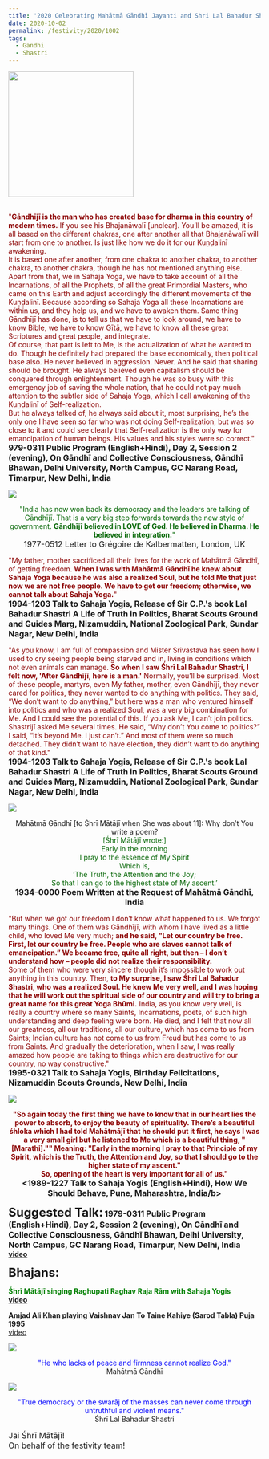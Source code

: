 ```yaml
---
title: '2020 Celebrating Mahātmā Gāndhī Jayanti and Shri Lal Bahadur Shastri Jayanti(birthday) : "Gāndhījī believed in LOove of God. He believed in dharma. He believed in integration." '
date: 2020-10-02
permalink: /festivity/2020/1002
tags:
  - Gandhi
  - Shastri
---
```


<div style="text-align: left"><img src="/images/image00.png" width="250" /></div><br>

<p>
<font color="DarkRed">"<b>Gāndhījī is the man who has created base for dharma in this country of modern times.</b> If you see his Bhajanāwalī [unclear]. You’ll be amazed, it is all based on the different chakras, one after another all that Bhajanāwalī will start from one to another. Is just like how we do it for our Kuṇḍalinī awakening.<br>
It is based one after another, from one chakra to another chakra, to another chakra, to another chakra, though he has not mentioned anything else. Apart from that, we in Sahaja Yoga, we have to take account of all the Incarnations, of all the Prophets, of all the great Primordial Masters, who came on this Earth and adjust accordingly the different movements of the Kuṇḍalinī. Because according so Sahaja Yoga all these Incarnations are within us, and they help us, and we have to awaken them. Same thing Gāndhījī has done, is to tell us that we have to look around, we have to know Bible, we have to know Gītā, we have to know all these great Scriptures and great people, and integrate.<br>
Of course, that part is left to Me, is the actualization of what he wanted to do. Though he definitely had prepared the base economically, then political base also. He never believed in aggression. Never. And he said that sharing should be brought. He always believed even capitalism should be conquered through enlightenment. Though he was so busy with this emergency job of saving the whole nation, that he could not pay much attention to the subtler side of Sahaja Yoga, which I call awakening of the Kuṇḍalinī of Self-realization.<br>
But he always talked of, he always said about it, most surprising, he’s the only one I have seen so far who was not doing Self-realization, but was so close to it and could see clearly that Self-realization is the only way for emancipation of human beings. His values and his styles were so correct."</font><br>
<font size="+0"><b>979-0311 Public Program (English+Hindi), Day 2, Session 2 (evening), On Gāndhī and Collective Consciousness, Gāndhī Bhawan, Delhi University, North Campus, GC Narang Road, Timarpur, New Delhi, India</b></font>
</p>

<div style="text-align: left"><img src="/images/image499.png" /></div>

<p style="text-align:center;">
<font color="DarkGreen">"India has now won back its democracy and the leaders are talking of Gāndhījī. That is a very big step forwards towards the new style of government. <b>Gāndhījī believed in LOVE of God. He believed in Dharma. He believed in integration.</b>"</font><br>
<font size="+0"><b></b>1977-0512 Letter to Grégoire de Kalbermatten, London, UK</font>
</p>

<p>
<font color="DarkRed">"My father, mother sacrificed all their lives for the work of Mahātmā Gāndhī, of getting freedom. <b>When I was with Mahātmā Gāndhī he knew about Sahaja Yoga because he was also a realized Soul, but he told Me that just now we are not free people. We have to get our freedom; otherwise, we cannot talk about Sahaja Yoga.</b>"</font><br>
<font size="+0"><b>1994-1203 Talk to Sahaja Yogis, Release of Sir C.P.'s book Lal Bahadur Shastri A Life of Truth in Politics, Bharat Scouts Ground and Guides Marg, Nizamuddin, National Zoological Park, Sundar Nagar, New Delhi, India</b></font>
</p>

<p>
<font color="DarkRed">"As you know, I am full of compassion and Mister Srivastava has seen how I used to cry seeing people being starved and in, living in conditions which not even animals can manage. <b>So when I saw Śhrī Lal Bahadur Shastri, I felt now, 'After Gāndhījī, here is a man.'</b> Normally, you’ll be surprised. Most of these people, martyrs, even My father, mother, even Gāndhījī, they never cared for politics, they never wanted to do anything with politics. They said, “We don’t want to do anything,” but here was a man who ventured himself into politics and who was a realized Soul, was a very big combination for Me. And I could see the potential of this.
If you ask Me, I can’t join politics. Shastrijī asked Me several times. He said, “Why don’t You come to politics?” I said, “It’s beyond Me. I just can’t.” And most of them were so much detached. They didn’t want to have election, they didn’t want to do anything of that kind."</font><br>
<font size="+0"><b>1994-1203 Talk to Sahaja Yogis, Release of Sir C.P.'s book Lal Bahadur Shastri A Life of Truth in Politics, Bharat Scouts Ground and Guides Marg, Nizamuddin, National Zoological Park, Sundar Nagar, New Delhi, India</b></font>
</p>

<div style="text-align: left"><img src="/images/image500.png" /></div>

<p style="text-align:center;">
Mahātmā Gāndhī [to Śhrī Mātājī when She was about 11]: Why don’t You write a poem?<br>	
<font color="DarkGreen">[Śhrī Mātājī wrote:]<br>
Early in the morning<br>
I pray to the essence of My Spirit<br>
Which is,<br>
‘The Truth, the Attention and the Joy;<br>
So that I can go to the highest state of My ascent.’</font><br>
<font size="+0"><b>1934-0000 Poem Written at the Request of Mahātmā Gāndhī, India</b></font>
</p>

<p>
<font color="DarkRed">"But when we got our freedom I don’t know what happened to us. We forgot many things. One of them was Gāndhījī, with whom I have lived as a little child, who loved Me very much; <b>and he said, "Let our country be free. First, let our country be free. People who are slaves cannot talk of emancipation.” We became free, quite all right, but then – I don’t understand how – people did not realize their responsibility.</b><br>
Some of them who were very sincere though it’s impossible to work out anything in this country. Then, <b>to My surprise, I saw Śhrī Lal Bahadur Shastri, who was a realized Soul. He knew Me very well, and I was hoping that he will work out the spiritual side of our country and will try to bring a great name for this great Yoga Bhūmi.</b> India, as you know very well, is really a country where so many Saints, Incarnations, poets, of such high understanding and deep feeling were born. He died, and I felt that now all our greatness, all our traditions, all our culture, which has come to us from Saints; Indian culture has not come to us from Freud but has come to us from Saints. And gradually the deterioration, when I saw, I was really amazed how people are taking to things which are destructive for our country, no way constructive."</font><br>
<font size="+0"><b>1995-0321 Talk to Sahaja Yogis, Birthday Felicitations, Nizamuddin Scouts Grounds, New Delhi, India</b></font>
</p>

<div style="text-align: left"><img src="/images/image501.png" /></div>

<p style="text-align:center;">
<font color="DarkRed"><b>"So again today the first thing we have to know that in our heart lies the power to absorb, to enjoy the beauty of spirituality.
There’s a beautiful śhloka which I had told Mahātmājī that he should put it first, he says I was a very small girl but he listened to Me which is a beautiful thing, "[Marathi]."" 
Meaning: <b>"Early in the morning I pray to that Principle of my Spirit, which is the Truth, the Attention and Joy, so that I should go to the higher state of my ascent."</b><br> 
So, opening of the heart is very important for all of us."</b></font><br>
<font size="+0"><b><1989-1227 Talk to Sahaja Yogis (English+Hindi), How We Should Behave, Pune, Maharashtra, India/b></font>
</p>


<font size="+2"><b>Suggested Talk:</b></font> 
<font size="+0"><b>1979-0311 Public Program (English+Hindi), Day 2, Session 2 (evening), On Gāndhī and Collective Consciousness, Gāndhī Bhawan, Delhi University, North Campus, GC Narang Road, Timarpur, New Delhi, India</b></font>
<a href="https://www.youtube.com/watch?v=YPhdOXTgVMU&feature=youtu.be&ab_channel=EarlyteachingsofH.H.ShriMatajiNirmalaDevi"> video</a><br>

<font size="+2"><b>Bhajans:</b></font>

<p>
<font color="green"><b>Śhrī Mātājī singing Raghupati Raghav Raja Rām with Sahaja Yogis</b></font><br>
<a href="https://www.youtube.com/watch?v=6cK5TEzmE7Q&ab_channel=SahajaYoga"> video</a><br>
</p>

<p>Amjad Ali Khan playing Vaishnav Jan To Taine Kahiye (Sarod Tabla) Puja 1995 </b></font><br>
<a href="https://www.youtube.com/watch?v=H44U3vvynyU&ab_channel=SelfRealizationKundaliniAwakening">video</a>
</p>

<div style="text-align: left"><img src="/images/image502.png" /></div>

<p style="text-align:center;">
<font color="blue">"He who lacks of peace and firmness cannot realize God."</font><br>
Mahātmā Gāndhī
</p>

<div style="text-align: left"><img src="/images/image503.png" /></div>

<p style="text-align:center;">
<font color="blue">"True democracy or the swarāj of the masses can never come through untruthful and violent means."</font><br>
Śhrī Lal Bahadur Shastri
</p>

<p>
<font size="+0">Jai Śhrī Mātājī!<br>
On behalf of the festivity team!</font>
</p>